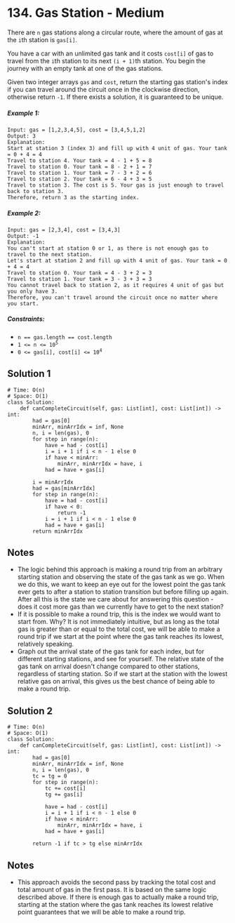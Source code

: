 # 134. Gas Station - Medium

There are `n` gas stations along a circular route, where the amount of gas at the `i`th station is `gas[i]`.

You have a car with an unlimited gas tank and it costs `cost[i]` of gas to travel from the `i`th station to its next `(i + 1)`th station. You begin the journey with an empty tank at one of the gas stations.

Given two integer arrays `gas` and `cost`, return the starting gas station's index if you can travel around the circuit once in the clockwise direction, otherwise return `-1`. If there exists a solution, it is guaranteed to be unique.

##### Example 1:

```
Input: gas = [1,2,3,4,5], cost = [3,4,5,1,2]
Output: 3
Explanation:
Start at station 3 (index 3) and fill up with 4 unit of gas. Your tank = 0 + 4 = 4
Travel to station 4. Your tank = 4 - 1 + 5 = 8
Travel to station 0. Your tank = 8 - 2 + 1 = 7
Travel to station 1. Your tank = 7 - 3 + 2 = 6
Travel to station 2. Your tank = 6 - 4 + 3 = 5
Travel to station 3. The cost is 5. Your gas is just enough to travel back to station 3.
Therefore, return 3 as the starting index.
```

##### Example 2:

```
Input: gas = [2,3,4], cost = [3,4,3]
Output: -1
Explanation:
You can't start at station 0 or 1, as there is not enough gas to travel to the next station.
Let's start at station 2 and fill up with 4 unit of gas. Your tank = 0 + 4 = 4
Travel to station 0. Your tank = 4 - 3 + 2 = 3
Travel to station 1. Your tank = 3 - 3 + 3 = 3
You cannot travel back to station 2, as it requires 4 unit of gas but you only have 3.
Therefore, you can't travel around the circuit once no matter where you start.
```

##### Constraints:

- `n == gas.length == cost.length`
- <code>1 <= n <= 10<sup>5</sup></code>
- <code>0 <= gas[i], cost[i] <= 10<sup>4</sup></code>

## Solution 1

```
# Time: O(n)
# Space: O(1)
class Solution:
    def canCompleteCircuit(self, gas: List[int], cost: List[int]) -> int:
        had = gas[0]
        minArr, minArrIdx = inf, None
        n, i = len(gas), 0
        for step in range(n):
            have = had - cost[i]
            i = i + 1 if i < n - 1 else 0
            if have < minArr:
                minArr, minArrIdx = have, i
            had = have + gas[i]
        
        i = minArrIdx
        had = gas[minArrIdx]
        for step in range(n):
            have = had - cost[i]
            if have < 0:
                return -1
            i = i + 1 if i < n - 1 else 0
            had = have + gas[i]
        return minArrIdx
```

## Notes
- The logic behind this approach is making a round trip from an arbitrary starting station and observing the state of the gas tank as we go. When we do this, we want to keep an eye out for the lowest point the gas tank ever gets to after a station to station transition but before filling up again. After all this is the state we care about for answering this question - does it cost more gas than we currently have to get to the next station? 
- If it is possible to make a round trip, this is the index we would want to start from. Why? It is not immediately intuitive, but as long as the total gas is greater than or equal to the total cost, we will be able to make a round trip if we start at the point where the gas tank reaches its lowest, relatively speaking. 
- Graph out the arrival state of the gas tank for each index, but for different starting stations, and see for yourself. The relative state of the gas tank on arrival doesn't change compared to other stations, regardless of starting station. So if we start at the station with the lowest relative gas on arrival, this gives us the best chance of being able to make a round trip.

## Solution 2

```
# Time: O(n)
# Space: O(1)
class Solution:
    def canCompleteCircuit(self, gas: List[int], cost: List[int]) -> int:
        had = gas[0]
        minArr, minArrIdx = inf, None
        n, i = len(gas), 0
        tc = tg = 0
        for step in range(n):
            tc += cost[i]
            tg += gas[i]
            
            have = had - cost[i]
            i = i + 1 if i < n - 1 else 0
            if have < minArr:
                minArr, minArrIdx = have, i
            had = have + gas[i]
        
        return -1 if tc > tg else minArrIdx
```

## Notes
- This approach avoids the second pass by tracking the total cost and total amount of gas in the first pass. It is based on the same logic described above. If there is enough gas to actually make a round trip, starting at the station where the gas tank reaches its lowest relative point guarantees that we will be able to make a round trip.